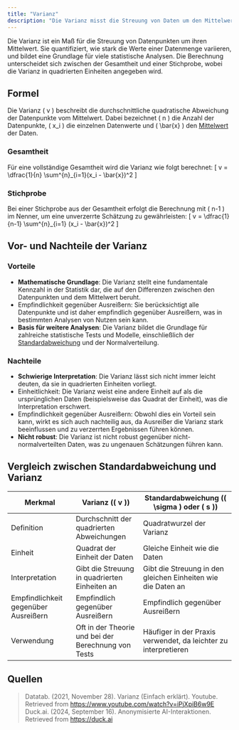 ```yaml
---
title: "Varianz"
description: "Die Varianz misst die Streuung von Daten um den Mittelwert. Es werden Formeln für die Gesamtheit und die Stichprobe vorgestellt. Vorteile umfassen die mathematische Grundlage und Empfindlichkeit gegenüber Ausreißern, Nachteile die schwierige Interpretation und Einheitlichkeit. Ein Vergleich zur Standardabweichung wird dargelegt."
---
```


Die Varianz ist ein Maß für die Streuung von Datenpunkten um ihren Mittelwert. Sie quantifiziert, wie stark die Werte einer Datenmenge variieren, und bildet eine Grundlage für viele statistische Analysen. Die Berechnung unterscheidet sich zwischen der Gesamtheit und einer Stichprobe, wobei die Varianz in quadrierten Einheiten angegeben wird.

## Formel
Die Varianz \( v \) beschreibt die durchschnittliche quadratische Abweichung der Datenpunkte vom Mittelwert. Dabei bezeichnet \( n \) die Anzahl der Datenpunkte, \( x_i \) die einzelnen Datenwerte und \( \bar{x} \) den [Mittelwert](/open-fidup/lerninhalte/quadratisches-mittel) der Daten.

### Gesamtheit
Für eine vollständige Gesamtheit wird die Varianz wie folgt berechnet:
\[
v = \dfrac{1}{n} \sum^{n}_{i=1}(x_i - \bar{x})^2
\]

### Stichprobe
Bei einer Stichprobe aus der Gesamtheit erfolgt die Berechnung mit \( n-1 \) im Nenner, um eine unverzerrte Schätzung zu gewährleisten:
\[
v = \dfrac{1}{n-1} \sum^{n}_{i=1} (x_i - \bar{x})^2
\]

## Vor- und Nachteile der Varianz

### Vorteile
- **Mathematische Grundlage**: Die Varianz stellt eine fundamentale Kennzahl in der Statistik dar, die auf den Differenzen zwischen den Datenpunkten und dem Mittelwert beruht.
- Empfindlichkeit gegenüber Ausreißern: Sie berücksichtigt alle Datenpunkte und ist daher empfindlich gegenüber Ausreißern, was in bestimmten Analysen von Nutzen sein kann.
- **Basis für weitere Analysen**: Die Varianz bildet die Grundlage für zahlreiche statistische Tests und Modelle, einschließlich der [Standardabweichung](/open-fidup/lerninhalte/standardabweichung) und der Normalverteilung.

### Nachteile
- **Schwierige Interpretation**: Die Varianz lässt sich nicht immer leicht deuten, da sie in quadrierten Einheiten vorliegt.
- Einheitlichkeit: Die Varianz weist eine andere Einheit auf als die ursprünglichen Daten (beispielsweise das Quadrat der Einheit), was die Interpretation erschwert.
- Empfindlichkeit gegenüber Ausreißern: Obwohl dies ein Vorteil sein kann, wirkt es sich auch nachteilig aus, da Ausreißer die Varianz stark beeinflussen und zu verzerrten Ergebnissen führen können.
- **Nicht robust**: Die Varianz ist nicht robust gegenüber nicht-normalverteilten Daten, was zu ungenauen Schätzungen führen kann.

## Vergleich zwischen Standardabweichung und Varianz

| Merkmal                     | Varianz (\( v \))                                      | Standardabweichung (\( \sigma \) oder \( s \))               |
|-----------------------------|-------------------------------------------------------|-------------------------------------------------------------|
| Definition                  | Durchschnitt der quadrierten Abweichungen             | Quadratwurzel der Varianz                                   |
| Einheit                     | Quadrat der Einheit der Daten                         | Gleiche Einheit wie die Daten                               |
| Interpretation             | Gibt die Streuung in quadrierten Einheiten an         | Gibt die Streuung in den gleichen Einheiten wie die Daten an |
| Empfindlichkeit gegenüber Ausreißern | Empfindlich gegenüber Ausreißern                      | Empfindlich gegenüber Ausreißern                            |
| Verwendung                  | Oft in der Theorie und bei der Berechnung von Tests   | Häufiger in der Praxis verwendet, da leichter zu interpretieren |

## Quellen

> Datatab. (2021, November 28). Varianz (Einfach erklärt). Youtube. Retrieved from https://www.youtube.com/watch?v=iPjXpiB6w9E  
> Duck.ai. (2024, September 16). Anonymisierte AI-Interaktionen. Retrieved from https://duck.ai